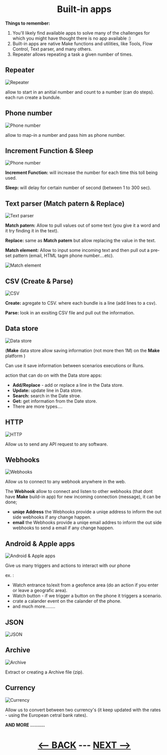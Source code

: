 <div align="center">

# Built-in apps



</div>

__Things to remember:__

  1. You'll likely find available apps to solve many of the challenges for which you might have thought there is no app available :)
  2. Built-in apps are native Make functions and utilities, like Tools, Flow Control, Text parser, and many others.
  3. Repeater allows repeating a task a given number of times.



## Repeater

![Repeater](pic/l3builtinappsrepeater.gif)

allow to start in an anitial number and count to a number (can do steps). each run create a bundule.

## Phone number

![Phone number](pic/l3builtinappsphonenumber.gif)

allow to map-in a number and pass him as phone number.

## Increment Function & Sleep

![Phone number](pic/l3builtinappsincrement_sleep.gif)

__Increment Function:__ will increase the number for each time this toll being used.

__Sleep:__ will delay for certain number of second (between 1 to 300 sec).

## Text parser (Match patern & Replace)

![Text parser](pic/l3builtinappstextparser.gif)

__Match patern:__ Allow to pull values out of some text (you give it a word and it try finding it in the text).

__Replace:__ same as __Match patern__ but allow replacing the value in the text.

__Match element:__ Allow to input some incoming text and then pull out a pre-set pattern (email, HTML tagm phone number....etc).


![Match element](pic/l3builtinappsmatchelement.gif)

## CSV (Create & Parse)

![CSV](pic/l3builtinappscsv.gif)

__Create:__ agregate to CSV. where each bundle is a line (add lines to a csv).

__Parse:__ look in an exsiting CSV file and pull out the information.

## Data store

![Data store](pic/l3builtinappsdatastore.gif)

(__Make__ data store allow saving information (not more then 1M) on the __Make__ platform )

Can use it save information between scenarios executions or Runs.

action that can do on with the Data store apps:

  * __Add/Replace__ - add or replace a line in the Data store.
  * __Update:__ update line in Data store.
  * __Search:__ search in the Date stroe.
  * __Get:__ get information from the Date store.
  * There are more types....

## HTTP

![HTTP](pic/l3builtinappshttp.gif)

Allow us to send any API request to any software.

## Webhooks

![Webhooks](pic/l3builtinappswebhooks.gif)

Allow us to connect to any webhook anywhere in the web. 

The __Webhook__ allow to connect and listen to other webhooks (that dont have __Make__ build-in app) for new incoming connection (message), it can be done;

  * __uniqe Address__ the Webhooks provide a uniqe address to inform the out side webhooks if any change happen.
  * __email__ the Webhooks provide a uniqe email addres to inform the out side webhooks to send a email if any change happen.

## Android & Apple apps

![Android & Apple apps](pic/l3builtinappsandroidapple.gif)

Give us many triggers and actions to interact with our phone 

ex. :

  * Watch entrance to/exit from a geofence area (do an action if you enter or leave a geografic area).
  * Watch button - if we trigger a button on the phone it triggers a scenario.
  * crate a calander event on the calander of the phone.
  * and much more........

## JSON

![JSON](pic/l3builtinappsjson.gif)



## Archive

![Archive](pic/l3builtinappsarchive.gif)

Extract or creating a Archive file (zip).

## Currency

![Currency](pic/l3builtinappscurrency.gif)

Allow us to convert between two currency's (it keep updated with the rates - using the European cetral bank rates).


__AND MORE ..........__


<div align="center">


  
# [<-- BACK](l3iterator.md) --- [NEXT -->](l3introductiontoerrorhandeling.md)
</div>
